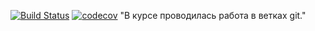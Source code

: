 [![Build Status](https://travis-ci.org/dmitrytishchenko/DTishchenko.svg?branch=master)](https://travis-ci.org/dmitrytishchenko/DTishchenko)
[![codecov](https://codecov.io/gh/dmitrytishchenko/DTishchenko/branch/master/graph/badge.svg)](https://codecov.io/gh/dmitrytishchenko/DTishchenko)
"В курсе проводилась работа в ветках git."